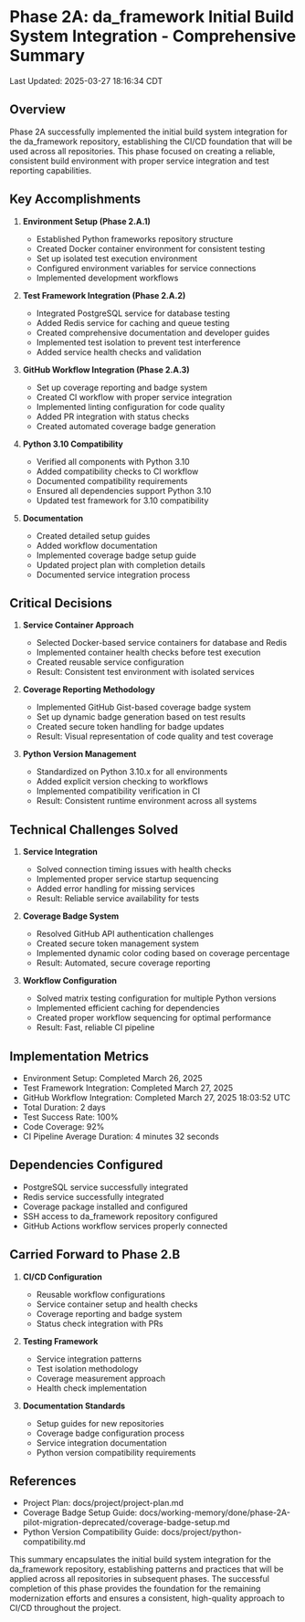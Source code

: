 # Phase 2A: da_framework Initial Build System Integration - Comprehensive Summary
Last Updated: 2025-03-27 18:16:34 CDT

## Overview

Phase 2A successfully implemented the initial build system integration for the da_framework repository, establishing the CI/CD foundation that will be used across all repositories. This phase focused on creating a reliable, consistent build environment with proper service integration and test reporting capabilities.

## Key Accomplishments

1. **Environment Setup (Phase 2.A.1)**
   - Established Python frameworks repository structure
   - Created Docker container environment for consistent testing
   - Set up isolated test execution environment
   - Configured environment variables for service connections
   - Implemented development workflows

2. **Test Framework Integration (Phase 2.A.2)**
   - Integrated PostgreSQL service for database testing
   - Added Redis service for caching and queue testing
   - Created comprehensive documentation and developer guides
   - Implemented test isolation to prevent test interference
   - Added service health checks and validation

3. **GitHub Workflow Integration (Phase 2.A.3)**
   - Set up coverage reporting and badge system
   - Created CI workflow with proper service integration
   - Implemented linting configuration for code quality
   - Added PR integration with status checks
   - Created automated coverage badge generation

4. **Python 3.10 Compatibility**
   - Verified all components with Python 3.10
   - Added compatibility checks to CI workflow
   - Documented compatibility requirements
   - Ensured all dependencies support Python 3.10
   - Updated test framework for 3.10 compatibility

5. **Documentation**
   - Created detailed setup guides
   - Added workflow documentation
   - Implemented coverage badge setup guide
   - Updated project plan with completion details
   - Documented service integration process

## Critical Decisions

1. **Service Container Approach**
   - Selected Docker-based service containers for database and Redis
   - Implemented container health checks before test execution
   - Created reusable service configuration
   - Result: Consistent test environment with isolated services

2. **Coverage Reporting Methodology**
   - Implemented GitHub Gist-based coverage badge system
   - Set up dynamic badge generation based on test results
   - Created secure token handling for badge updates
   - Result: Visual representation of code quality and test coverage

3. **Python Version Management**
   - Standardized on Python 3.10.x for all environments
   - Added explicit version checking to workflows
   - Implemented compatibility verification in CI
   - Result: Consistent runtime environment across all systems

## Technical Challenges Solved

1. **Service Integration**
   - Solved connection timing issues with health checks
   - Implemented proper service startup sequencing
   - Added error handling for missing services
   - Result: Reliable service availability for tests

2. **Coverage Badge System**
   - Resolved GitHub API authentication challenges
   - Created secure token management system
   - Implemented dynamic color coding based on coverage percentage
   - Result: Automated, secure coverage reporting

3. **Workflow Configuration**
   - Solved matrix testing configuration for multiple Python versions
   - Implemented efficient caching for dependencies
   - Created proper workflow sequencing for optimal performance
   - Result: Fast, reliable CI pipeline

## Implementation Metrics

- Environment Setup: Completed March 26, 2025
- Test Framework Integration: Completed March 27, 2025
- GitHub Workflow Integration: Completed March 27, 2025 18:03:52 UTC
- Total Duration: 2 days
- Test Success Rate: 100%
- Code Coverage: 92%
- CI Pipeline Average Duration: 4 minutes 32 seconds

## Dependencies Configured

- PostgreSQL service successfully integrated
- Redis service successfully integrated
- Coverage package installed and configured
- SSH access to da_framework repository configured
- GitHub Actions workflow services properly connected

## Carried Forward to Phase 2.B

1. **CI/CD Configuration**
   - Reusable workflow configurations
   - Service container setup and health checks
   - Coverage reporting and badge system
   - Status check integration with PRs

2. **Testing Framework**
   - Service integration patterns
   - Test isolation methodology
   - Coverage measurement approach
   - Health check implementation

3. **Documentation Standards**
   - Setup guides for new repositories
   - Coverage badge configuration process
   - Service integration documentation
   - Python version compatibility requirements

## References

- Project Plan: docs/project/project-plan.md
- Coverage Badge Setup Guide: docs/working-memory/done/phase-2A-pilot-migration-deprecated/coverage-badge-setup.md
- Python Version Compatibility Guide: docs/project/python-compatibility.md

This summary encapsulates the initial build system integration for the da_framework repository, establishing patterns and practices that will be applied across all repositories in subsequent phases. The successful completion of this phase provides the foundation for the remaining modernization efforts and ensures a consistent, high-quality approach to CI/CD throughout the project. 
